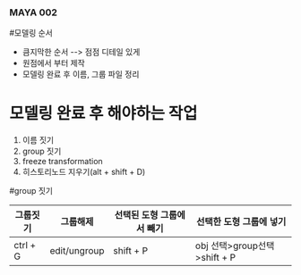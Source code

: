 ### MAYA 002
#모델링 순서
* 큼지막한 순서 --> 점점 디테일 있게
* 원점에서 부터 제작
* 모델링 완료 후 이름, 그룹 파일 정리

# 모델링 완료 후 해야하는 작업
1. 이름 짓기
1. group 짓기
1. freeze transformation
1. 히스토리노드 지우기(alt + shift + D)

#group 짓기

|그룹짓기|그룹해제|선택된 도형 그룹에서 빼기|선택한 도형 그룹에 넣기|
|----|----|------|-------|
|ctrl + G|edit/ungroup|shift + P|obj 선택>group선택>shift + P|
